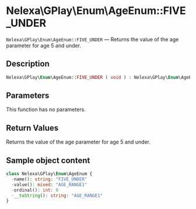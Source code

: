 # Nelexa\GPlay\Enum\AgeEnum::FIVE_UNDER
`Nelexa\GPlay\Enum\AgeEnum::FIVE_UNDER` — Returns the value of the age parameter for age 5 and under.

## Description
```php
Nelexa\GPlay\Enum\AgeEnum::FIVE_UNDER ( void ) : Nelexa\GPlay\Enum\AgeEnum
```

## Parameters
This function has no parameters.

## Return Values
Returns the value of the age parameter for age 5 and under.

## Sample object content
```php
class Nelexa\GPlay\Enum\AgeEnum {
  -name(): string: "FIVE_UNDER"
  -value(): mixed: "AGE_RANGE1"
  -ordinal(): int: 0
  -__toString(): string: "AGE_RANGE1"
}
```
